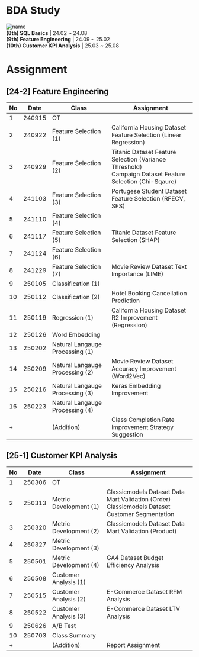 # BDA Study
![name](https://blogpfthumb-phinf.pstatic.net/MjAyMzEyMTlfMjc3/MDAxNzAyOTE3NTY0Njk3.dJPpKmu3EyUhezp7q_lvhysN2Dk4gBMWiGwjKJcKVrgg.JYNYKVbb5qcgnl7S0KCbIHWmzl2u-C22xIac_h6zl3Qg.JPEG.uniqueuk/BDA_%EB%A1%9C%EA%B3%A0_jpg%ED%8C%8C%EC%9D%BC2_%284%29.jpg/BDA%2B%25EB%25A1%259C%25EA%25B3%25A0%2Bjpg%25ED%258C%258C%25EC%259D%25BC2%2B%25284%2529.jpg?type=w161)
<br/>**(8th) SQL Basics** | 24.02 ~ 24.08
<br/>**(9th) Feature Engineering** | 24.09 ~ 25.02
<br/>**(10th) Customer KPI Analysis** | 25.03 ~ 25.08

# Assignment
## [24-2] Feature Engineering
|**No**|**Date**|**Class**|**Assignment**|
|---|------|----|---|
|1|240915|OT||
|2|240922|Feature Selection (1)|California Housing Dataset Feature Selection (Linear Regression)|
|3|240929|Feature Selection (2)|Titanic Dataset Feature Selection (Variance Threshold) </br> Campaign Dataset Feature Selection (Chi-Sqaure)|
|4|241103|Feature Selection (3)|Portugese Student Dataset Feature Selection (RFECV, SFS)|
|5|241110|Feature Selection (4)||
|6|241117|Feature Selection (5)|Titanic Dataset Feature Selection (SHAP)|
|7|241124|Feature Selection (6)||
|8|241229|Feature Selection (7)|Movie Review Dataset Text Importance (LIME)|
|9|250105|Classification (1)||
|10|250112|Classification (2)|Hotel Booking Cancellation Prediction|
|11|250119|Regression (1)|California Housing Dataset R2 Improvement (Regression)|
|12|250126|Word Embedding||
|13|250202|Natural Langauge Processing (1)||
|14|250209|Natural Langauge Processing (2)|Movie Review Dataset Accuracy Improvement (Word2Vec)|
|15|250216|Natural Langauge Processing (3)|Keras Embedding Improvement|
|16|250223|Natural Langauge Processing (4)||
|+||(Addition)|Class Completion Rate Improvement Strategy Suggestion|

## [25-1] Customer KPI Analysis
|**No**|**Date**|**Class**|**Assignment**|
|---|------|----|---|
|1|250306|OT||
|2|250313|Metric Development (1)|Classicmodels Dataset Data Mart Validation (Order) </br> Classicmodels Dataset Customer Segmentation|
|3|250320|Metric Development (2)|Classicmodels Dataset Data Mart Validation (Product)|
|4|250327|Metric Development (3)||
|5|250501|Metric Development (4)|GA4 Dataset Budget Efficiency Analysis|
|6|250508|Customer Analysis (1)||
|7|250515|Customer Analysis (2)|E-Commerce Dataset RFM Analysis|
|8|250522|Customer Analysis (3)|E-Commerce Dataset LTV Analysis|
|9|250626|A/B Test||
|10|250703|Class Summary||
|+||(Addition)|Report Assignment|